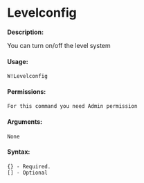 # Levelconfig

**Description:**

You can turn on/off the level system

#### Usage:

```
W!Levelconfig
```

#### Permissions:

```
For this command you need Admin permission
```

#### Arguments:

```
None
```

#### Syntax:

```
{} - Required.
[] - Optional
```
